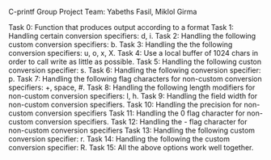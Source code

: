 C-printf Group Project
Team: Yabeths Fasil, Miklol Girma

Task 0: Function that produces output according to a format
Task 1: Handling certain conversion specifiers: d, i.
Task 2: Handling the following custom conversion specifiers: b.
Task 3: Handling the the following conversion specifiers: u, o, x, X.
Task 4: Use a local buffer of 1024 chars in order to call write as little as possible.
Task 5: Handling the following custon conversion specifier: s.
Task 6: Handling the following conversion specifier: p.
Task 7: Handling the following flag characters for non-custom conversion specifiers: +, space, #.
Task 8: Handling the following length modifiers for non-custom conversion specifiers: l, h.
Task 9: Handling the field width for non-custom conversion specifiers.
Task 10: Handling the precision for non-custom conversion specifiers
Task 11: Handling the 0 flag character for non-custom conversion specifiers.
Task 12: Handling the - flag character for non-custom conversion specifiers
Task 13: Handling the following custom conversion specifier: r.
Task 14: Handling the following the custom conversion specifier: R.
Task 15: All the above options work well together.
